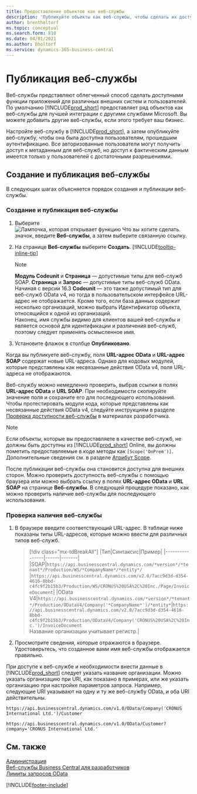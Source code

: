 ```yaml
---
title: Предоставление объектов как веб-службы
description: 'Публикуйте объекты как веб-службы, чтобы сделать их доступными сразу для вашего решения Business Central.'
author: brentholtorf
ms.topic: conceptual
ms.search.form: 810
ms.date: 04/01/2021
ms.author: bholtorf
ms.service: dynamics-365-business-central
---
```

# <a name="publish-a-web-service"></a>Публикация веб-службы

Веб-службы представляют облегченный способ сделать доступными функции приложений для различных внешних систем и пользователей. По умолчанию [!INCLUDE[prod_short](includes/prod_short.md)] предоставляет ряд объектов как веб-службы для лучшей интеграции с другими службами Microsoft. Вы можете добавить другие веб-службы, если этого требует ваш бизнес.  

Настройте веб-службу в [!INCLUDE[prod_short](includes/prod_short.md)], а затем опубликуйте веб-службу, чтобы она была доступна пользователям, прошедшим аутентификацию. Все авторизованные пользователи могут получить доступ к метаданным для веб-служб, но доступ к фактическим данным имеется только у пользователей с достаточными разрешениями.  

## <a name="creating-and-publishing-a-web-service"></a>Создание и публикация веб-службы

В следующих шагах объясняется порядок создания и публикации веб-службы.  

### <a name="to-create-and-publish-a-web-service"></a>Создание и публикация веб-службы

1. Выберите ![Лампочка, которая открывает функцию Что вы хотите сделать.](media/ui-search/search_small.png "Что вы хотите сделать") значок, введите **Веб-службы**, а затем выберите связанную ссылку.  
2. На странице **Веб-службы** выберите **Создать**. [!INCLUDE[tooltip-inline-tip](includes/tooltip-inline-tip_md.md)]  

    > [!NOTE]  
    > **Модуль Codeunit** и **Страница** — допустимые типы для веб-служб SOAP. **Страница** и **Запрос** — допустимые типы веб-служб OData. Начиная с версии 16.3 **Codeunit** — это также допустимый тип для веб-служб OData v4, но тогда в пользовательском интерфейсе URL-адрес не отображается. Кроме того, если база данных содержит несколько организаций, можно выбрать Идентификатор объекта, относящийся к одной из организаций.  
    > Наконец, имя службы видимо для клиентов вашей веб-службы и является основой для идентификации и различения веб-служб, поэтому следует применять осмысленное имя.

3. Установите флажок в столбце **Опубликовано**.  

Когда вы публикуете веб-службу, поля **URL-адрес OData** и **URL-адрес SOAP** содержат новые URL-адреса. Однако для кодовых модулей, которые представлены как несвязанные действия OData v4, поля URL-адреса не отображаются.  

Веб-службу можно немедленно проверить, выбрав ссылки в полях **URL-адрес OData** и **URL SOAP**. При необходимости скопируйте значение поля и сохраните его для последующего использования. Чтобы протестировать модули кода, которые представлены как несвязанные действия OData v4, следуйте инструкциям в разделе [Проверка доступности веб-службы](/dynamics365/business-central/dev-itpro/developer/devenv-creating-and-interacting-with-odatav4-unbound-action#verifying-web-service-availability) в материалах разработчика.

> [!NOTE]
> Если объекты, которые вы предоставляете в качестве веб-служб, не должны быть доступны из [!INCLUDE[prod_short](includes/prod_short.md)] Online, вы должны пометить предоставляемые в коде методы как `[Scope('OnPrem')]`. Дополнительные сведения см. в разделе [Атрибут Scope](/dynamics365/business-central/dev-itpro/developer/methods/devenv-scope-attribute).

После публикации веб-службы она становится доступна для внешних сторон. Можно проверить доступность веб-службы с помощью браузера или можно выбрать ссылку в полях **URL-адрес OData** и **URL SOAP** на странице **Веб-службы**. В следующей процедуре показано, как можно проверить наличие веб-службы для последующего использования.  

### <a name="to-verify-the-availability-of-a-web-service"></a>Проверка наличия веб-службы

1. В браузере введите соответствующий URL-адрес. В таблице ниже показаны типы URL-адресов, которые можно ввести для различных типов веб-служб.  

    > [!div class="mx-tdBreakAll"]
    > |Тип|Синтаксис|Пример|
    > |----------------|------|-------|
    > |SOAP|`https://api.businesscentral.dynamics.com/*version*/*tenant*/Production/WS/*CompanyName*/*entity*/` |`https://api.businesscentral.dynamics.com/v2.0/7acc9d3d-d354-4616-8bbd-c4fc9f2b15b3/Production/WS/CRONUS%20USA%2C%20Inc./Page/InvoiceDocument`|
    > |OData V4|`https://api.businesscentral.dynamics.com/*version*/*tenant*/Production/ODataV4/Company('*CompanyName*')/*entity*`|`https://api.businesscentral.dynamics.com/v2.0/7acc9d3d-d354-4616-8bbd-c4fc9f2b15b3/Production/ODataV4/Company('CRONUS%20USA%2C%20Inc.')/InvoiceDocument`<br/>    Название организации учитывает регистр.|

2. Просмотрите сведения, которые отражаются в браузере. Удостоверьтесь, что созданное вами имя веб-службы отображается правильно.  

При доступе к веб-службе и необходимости внести данные в [!INCLUDE[prod_short](includes/prod_short.md)] следует указать название организации. Можно указать организацию при URI, как показано в примерах, или же указать организацию при настройке параметров запроса. Например, следующие URI указывают на одну и ту же веб-службу OData, и оба URI действительны.  

```
https://api.businesscentral.dynamics.com/v1.0/OData/Company('CRONUS International Ltd.')/Customer  
```

```
https://api.businesscentral.dynamics.com/v1.0/OData/Customer?company='CRONUS International Ltd.'  
```

## <a name="see-also"></a>См. также

[Администрация](admin-setup-and-administration.md)  
[Веб-службы Business Central для разработчиков](/dynamics365/business-central/dev-itpro/webservices/web-services)  
[Лимиты запросов OData](/dynamics365/business-central/dev-itpro/administration/operational-limits-online#ODataServices)  


[!INCLUDE[footer-include](includes/footer-banner.md)]
